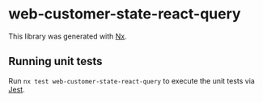 # web-customer-state-react-query

This library was generated with [Nx](https://nx.dev).

## Running unit tests

Run `nx test web-customer-state-react-query` to execute the unit tests via [Jest](https://jestjs.io).
